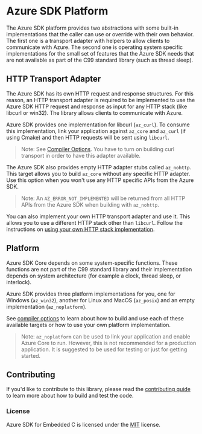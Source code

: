 # Azure SDK Platform

The Azure SDK platform provides two abstractions with some built-in implementations that the caller can use or override with their own behavior. The first one is a transport adapter with helpers to allow clients to communicate with Azure. The second one is operating system specific implementations for the small set of features that the Azure SDK needs that are not available as part of the C99 standard library (such as thread sleep).

## HTTP Transport Adapter

The Azure SDK has its own HTTP request and response structures. For this reason, an HTTP transport adapter is required to be implemented to use the Azure SDK HTTP request and response as input for any HTTP stack (like libcurl or win32). The library allows clients to communicate with Azure.

Azure SDK provides one implementation for libcurl (`az_curl`). To consume this implementation, link your application against `az_core` and `az_curl` (if using Cmake) and then HTTP requests will be sent using `libcurl`.

>Note: See [Compiler Options](https://github.com/Azure/azure-sdk-for-c#compiler-options). You have to turn on building curl transport in order to have this adapter available.

The Azure SDK also provides empty HTTP adapter stubs called `az_nohttp`. This target allows you to build `az_core` without any specific HTTP adapter. Use this option when you won't use any HTTP specific APIs from the Azure SDK.

>Note: An `AZ_ERROR_NOT_IMPLEMENTED` will be returned from all HTTP APIs from the Azure SDK when building with `az_nohttp`.

You can also implement your own HTTP transport adapter and use it. This allows you to use a different HTTP stack other than `libcurl`. Follow the instructions on [using your own HTTP stack implementation](https://github.com/Azure/azure-sdk-for-c#using-your-own-http-stack-implementation).

## Platform

Azure SDK Core depends on some system-specific functions. These functions are not part of the C99 standard library and their implementation depends on system architecture (for example a clock, thread sleep, or interlock).

Azure SDK provides three platform implementations for you, one for Windows (`az_win32`), another for Linux and MacOS (`az_posix`) and an empty implementation (`az_noplatform`).

See [compiler options](https://github.com/Azure/azure-sdk-for-c#compiler-options) to learn about how to build and use each of these available targets or how to use your own platform implementation.

>Note: `az_noplatform` can be used to link your application and enable Azure Core to run. However, this is not recommended for a production application. It is suggested to be used for testing or just for getting started.

## Contributing

If you'd like to contribute to this library, please read the [contributing guide][azure_sdk_for_c_contributing] to learn more about how to build and test the code.

### License

Azure SDK for Embedded C is licensed under the [MIT][azure_sdk_for_c_license] license.

<!-- LINKS -->
[azure_sdk_for_c_contributing]: https://github.com/Azure/azure-sdk-for-c/blob/master/CONTRIBUTING.md
[azure_sdk_for_c_license]: https://github.com/Azure/azure-sdk-for-c/blob/master/LICENSE
